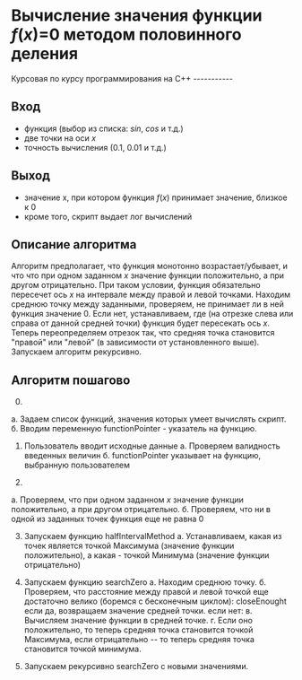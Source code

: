 <h1>Вычисление значения функции <em>f</em>(<em>x</em>)=0 методом половинного деления </h1>
Курсовая по курсу программирования на С++  
 -----------

<h2>Вход</h2>
<ul>
<li>функция (выбор из списка: <em>sin</em>, <em>cos</em> и т.д.)</li>
<li>две точки на оси <em>x</em></li>
<li>точность вычисления (0.1, 0.01 и т.д.)</li>
</ul>

<h2>Выход</h2>
<ul>
<li>значение x, при котором функция <em>f</em>(<em>x</em>) принимает значение, близкое к 0</li>
<li>кроме того, скрипт выдает лог вычислений</li>
</ul>

<h2>Описание алгоритма</h2>
Алгоритм предполагает, что функция монотонно возрастает/убывает, и что что при одном заданном <em>x</em> значение функции 
положительно, а при другом отрицательно. При таком условии, функция обязательно пересечет ось <em>x</em> на интервале
между правой и левой точками.  
Находим среднюю точку между заданными, проверяем, не принимает ли в ней функция значение 0.  
Если нет, устанавливаем, где (на отрезке слева или справа от данной средней точки) функция будет пересекать ось <em>x</em>.  
Теперь переопределяем отрезок так, что средняя точка становится "правой" или "левой" (в зависимости от установленного выше).  
Запускаем алгоритм рекурсивно.

<strong>Алгоритм пошагово</strong>  
 -----------
0.
а. Задаем список функций, значения которых умеет вычислять скрипт.
б. Вводим переменную functionPointer - указатель на функцию.

1. Пользователь вводит исходные данные
а. Проверяем валидность введенных величин
б. functionPointer указывает на функцию, выбранную пользователем

2. 
а. Проверяем, что при одном заданном <em>x</em> значение функции положительно, а при другом отрицательно.
б. Проверяем, что ни в одной из заданных точек функция еще не равна 0

3. Запускаем функцию halfIntervalMethod
a. Устанавливаем, какая из точек является точкой Максимума (значение функции положительно), а какая - точкой Минимума (значение функции отрицательно) 

4. Запускаем функцию searchZero
а. Находим среднюю точку.
б. Проверяем, что расстояние между правой и левой точкой еще достаточно велико (боремся с бесконечным циклом): closeEnought
   если да, возвращаем значение средней точки.
   если нет:
в. Вычисляем значение функции в средней точке. 
г. Если оно положительно, то теперь средняя точка становится точкой Максимума,
   если отрицательно -- то теперь средняя точка становится точкой минимума.
   
5. Запускаем рекурсивно searchZero с новыми значениями.
